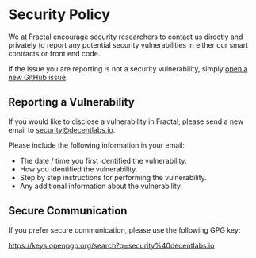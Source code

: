 # Security Policy

We at Fractal encourage security researchers to contact us directly and privately to report any potential security vulnerabilities in either our smart contracts or front end code.

If the issue you are reporting is not a security vulnerability, simply [open a new GitHub issue](https://github.com/decent-dao/fractal-interface/issues/new/choose).

## Reporting a Vulnerability

If you would like to disclose a vulnerability in Fractal, please send a new email to [security@decentlabs.io](mailto:security@decentlabs.io).

Please include the following information in your email:

- The date / time you first identified the vulnerability.
- How you identified the vulnerability.
- Step by step instructions for performing the vulnerability.
- Any additional information about the vulnerability.

## Secure Communication

If you prefer secure communication, please use the following GPG key:

https://keys.openpgp.org/search?q=security%40decentlabs.io